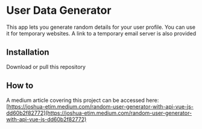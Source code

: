 # User Data Generator

This app lets you generate random details for your user profile. You can use it for temporary websites. A link to a temporary email server is also provided

## Installation

Download or pull this repository

## How to

A medium article covering this project can be accessed here: [https://joshua-etim.medium.com/random-user-generator-with-api-vue-js-dd60b2f82772](https://joshua-etim.medium.com/random-user-generator-with-api-vue-js-dd60b2f82772)